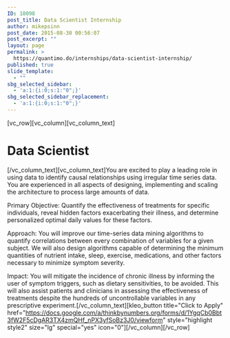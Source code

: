 ```yaml
---
ID: 18098
post_title: Data Scientist Internship
author: mikepsinn
post_date: 2015-08-30 00:56:07
post_excerpt: ""
layout: page
permalink: >
  https://quantimo.do/internships/data-scientist-internship/
published: true
slide_template:
  - ""
sbg_selected_sidebar:
  - 'a:1:{i:0;s:1:"0";}'
sbg_selected_sidebar_replacement:
  - 'a:1:{i:0;s:1:"0";}'
---
```

[vc_row][vc_column][vc_column_text]
<h1>Data Scientist</h1>
[/vc_column_text][vc_column_text]You are excited to play a leading role in using data to identify causal relationships using irregular time series data. You are experienced in all aspects of designing, implementing and scaling the architecture to process large amounts of data.

Primary Objective: Quantify the effectiveness of treatments for specific individuals, reveal hidden factors exacerbating their illness, and determine personalized optimal daily values for these factors.

Approach: You will improve our time-series data mining algorithms to quantify correlations between every combination of variables for a given subject. We will also design algorithms capable of determining the minimum quantities of nutrient intake, sleep, exercise, medications, and other factors necessary to minimize symptom severity.

Impact: You will mitigate the incidence of chronic illness by informing the user of symptom triggers, such as dietary sensitivities, to be avoided. This will also assist patients and clinicians in assessing the effectiveness of treatments despite the hundreds of uncontrollable variables in any prescriptive experiment.[/vc_column_text][kleo_button title="Click to Apply" href="https://docs.google.com/a/thinkbynumbers.org/forms/d/1YgqCb0Bbt3fW2F5cDgAR3TX4zmQHf_nPX3yfSoBz3J0/viewform" style="highlight style2" size="lg" special="yes" icon="0"][/vc_column][/vc_row]